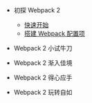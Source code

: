 - 初探 Webpack 2
  - [快速开始](quickstart.md)
  - [搭建 Webpack 配置项](configuration.md)

- Webpack 2 小试牛刀

- Webpack 2 渐入佳境

- Webpack 2 得心应手

- Webpack 2 玩转自如
